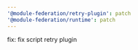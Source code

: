 ```yaml
---
'@module-federation/retry-plugin': patch
'@module-federation/runtime': patch
---
```


fix: fix script retry plugin
